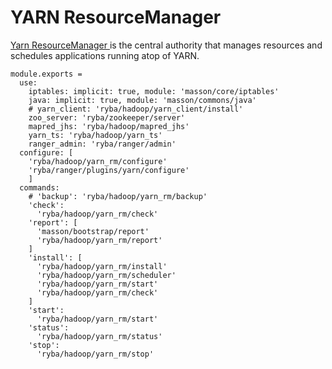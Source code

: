 
# YARN ResourceManager

[Yarn ResourceManager ](http://hadoop.apache.org/docs/current/hadoop-yarn/hadoop-yarn-site/ResourceManagerRestart.html) is the central authority that manages resources and schedules applications running atop of YARN.

    module.exports =
      use:
        iptables: implicit: true, module: 'masson/core/iptables'
        java: implicit: true, module: 'masson/commons/java'
        # yarn_client: 'ryba/hadoop/yarn_client/install'
        zoo_server: 'ryba/zookeeper/server'
        mapred_jhs: 'ryba/hadoop/mapred_jhs'
        yarn_ts: 'ryba/hadoop/yarn_ts'
        ranger_admin: 'ryba/ranger/admin'
      configure: [
        'ryba/hadoop/yarn_rm/configure'
        'ryba/ranger/plugins/yarn/configure'
        ]
      commands:
        # 'backup': 'ryba/hadoop/yarn_rm/backup'
        'check':
          'ryba/hadoop/yarn_rm/check'
        'report': [
          'masson/bootstrap/report'
          'ryba/hadoop/yarn_rm/report'
        ]
        'install': [
          'ryba/hadoop/yarn_rm/install'
          'ryba/hadoop/yarn_rm/scheduler'
          'ryba/hadoop/yarn_rm/start'
          'ryba/hadoop/yarn_rm/check'
        ]
        'start':
          'ryba/hadoop/yarn_rm/start'
        'status':
          'ryba/hadoop/yarn_rm/status'
        'stop':
          'ryba/hadoop/yarn_rm/stop'


[restart]: http://hadoop.apache.org/docs/current/hadoop-yarn/hadoop-yarn-site/ResourceManagerRestart.html
[ml_root_acl]: http://lucene.472066.n3.nabble.com/Yarn-HA-Zookeeper-ACLs-td4138735.html
[cloudera_ha]: http://www.cloudera.com/content/cloudera/en/documentation/core/latest/topics/cdh_hag_rm_ha_config.html
[cloudera_wp]: http://www.cloudera.com/content/cloudera/en/documentation/core/latest/topics/admin_ha_yarn_work_preserving_recovery.html
[hdp_wp]: http://docs.hortonworks.com/HDPDocuments/HDP2/HDP-2.2.4/bk_yarn_resource_mgt/content/ch_work-preserving_restart.html
[YARN-128]: https://issues.apache.org/jira/browse/YARN-128
[YARN-128-pdf]: https://issues.apache.org/jira/secure/attachment/12552867/RMRestartPhase1.pdf
[YARN-556]: https://issues.apache.org/jira/browse/YARN-556
[YARN-556-pdf]: https://issues.apache.org/jira/secure/attachment/12599562/Work%20Preserving%20RM%20Restart.pdf
